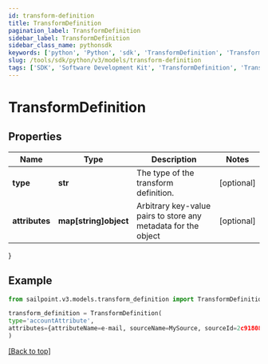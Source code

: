 ```yaml
---
id: transform-definition
title: TransformDefinition
pagination_label: TransformDefinition
sidebar_label: TransformDefinition
sidebar_class_name: pythonsdk
keywords: ['python', 'Python', 'sdk', 'TransformDefinition', 'TransformDefinition'] 
slug: /tools/sdk/python/v3/models/transform-definition
tags: ['SDK', 'Software Development Kit', 'TransformDefinition', 'TransformDefinition']
---
```


# TransformDefinition


## Properties

Name | Type | Description | Notes
------------ | ------------- | ------------- | -------------
**type** | **str** | The type of the transform definition. | [optional] 
**attributes** | **map[string]object** | Arbitrary key-value pairs to store any metadata for the object | [optional] 
}

## Example

```python
from sailpoint.v3.models.transform_definition import TransformDefinition

transform_definition = TransformDefinition(
type='accountAttribute',
attributes={attributeName=e-mail, sourceName=MySource, sourceId=2c9180877a826e68017a8c0b03da1a53}
)

```
[[Back to top]](#) 

